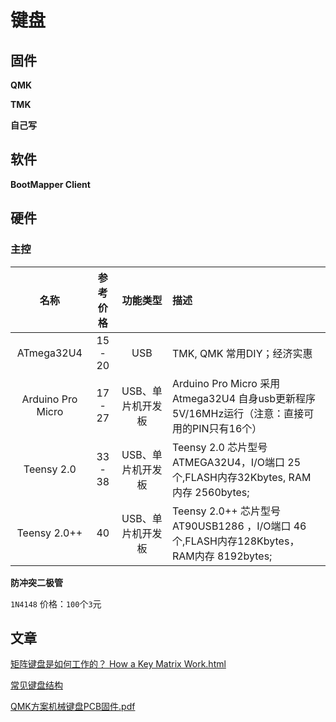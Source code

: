 # 键盘



## 固件

**QMK**



**TMK**



**自己写**





## 软件



**BootMapper Client**



## 硬件



### 主控

|       名称        | 参考价格 |     功能类型      | 描述                                                         |
| :---------------: | :------: | :---------------: | :----------------------------------------------------------- |
|    ATmega32U4     | 15 - 20  |        USB        | TMK, QMK 常用DIY；经济实惠                                   |
| Arduino Pro Micro | 17 - 27  | USB、单片机开发板 | Arduino Pro Micro 采用Atmega32U4 自身usb更新程序 5V/16MHz运行（注意：直接可用的PIN只有16个） |
|    Teensy 2.0     | 33 - 38  | USB、单片机开发板 | Teensy 2.0 芯片型号 ATMEGA32U4，I/O端口 25个,FLASH内存32Kbytes, RAM内存 2560bytes; |
|   Teensy 2.0++    |    40    | USB、单片机开发板 | Teensy 2.0++ 芯片型号 AT90USB1286 ，I/O端口 46个,FLASH内存128Kbytes，RAM内存 8192bytes; |



**防冲突二极管**

`1N4148`	价格：`100`个`3`元







## 文章

 

 [矩阵键盘是如何工作的？ How a Key Matrix Work.html](articles/How_Key_Matrices_Works/How%20a%20Key%20Matrix%20Work.html) 

[常见键盘结构](articles/常见键盘结构.md)

[QMK方案机械键盘PCB固件.pdf](articles/QMK方案机械键盘PCB固件.pdf) 

